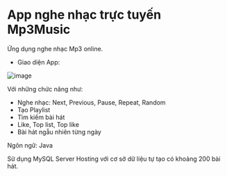 # App nghe nhạc trực tuyến Mp3Music
Ứng dụng nghe nhạc Mp3 online.
* Giao diện App:

![image](https://user-images.githubusercontent.com/63765377/172168243-cad635a6-d22d-42aa-b6db-168d4470f991.png)

Với những chức năng như:
* Nghe nhạc: Next, Previous, Pause, Repeat, Random
* Tạo Playlist
* Tìm kiếm bài hát
* Like, Top list, Top like
* Bài hát ngẫu nhiên từng ngày

Ngôn ngữ: Java

Sử dụng MySQL Server Hosting với cơ sở dữ liệu tự tạo có khoảng 200 bài hát.
